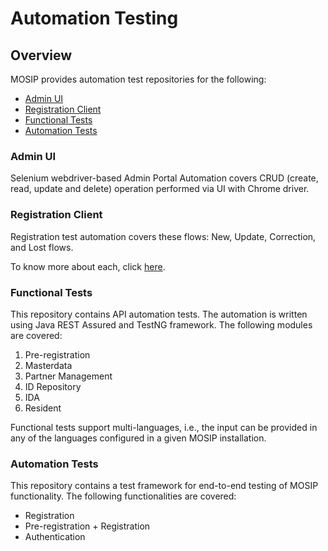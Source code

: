 # Automation Testing

## Overview

MOSIP provides automation test repositories for the following:

* [Admin UI](https://github.com/mosip/admin-ui/tree/release-1.2.0/admintest)
* [Registration Client](https://github.com/mosip/registration-client/tree/release-1.2.0/registration/registration-test)
* [Functional Tests](https://github.com/mosip/mosip-functional-tests/tree/release-1.2.0)
* [Automation Tests](https://github.com/mosip/mosip-automation-tests/tree/release-1.2.0)

### Admin UI

Selenium webdriver-based Admin Portal Automation covers CRUD (create, read, update and delete) operation performed via UI with Chrome driver.

### Registration Client

Registration test automation covers these flows: New, Update, Correction, and Lost flows.

To know more about each, click [here](../../../).

### Functional Tests

This repository contains API automation tests. The automation is written using Java REST Assured and TestNG framework. The following modules are covered:

1. Pre-registration
2. Masterdata
3. Partner Management
4. ID Repository
5. IDA
6. Resident

Functional tests support multi-languages, i.e., the input can be provided in any of the languages configured in a given MOSIP installation.

### Automation Tests

This repository contains a test framework for end-to-end testing of MOSIP functionality. The following functionalities are covered:

* Registration
* Pre-registration + Registration
* Authentication
